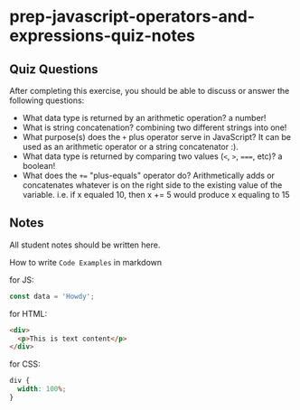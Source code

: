 # prep-javascript-operators-and-expressions-quiz-notes

## Quiz Questions

After completing this exercise, you should be able to discuss or answer the following questions:

- What data type is returned by an arithmetic operation?
  a number!
- What is string concatenation?
  combining two different strings into one!
- What purpose(s) does the `+` plus operator serve in JavaScript?
  It can be used as an arithmetic operator or a string concatenator :).
- What data type is returned by comparing two values (`<`, `>`, `===`, etc)?
  a boolean!
- What does the `+=` "plus-equals" operator do?
  Arithmetically adds or concatenates whatever is on the right side to the existing value of the variable. i.e. if x equaled 10, then x += 5 would produce x equaling to 15

## Notes

All student notes should be written here.

How to write `Code Examples` in markdown

for JS:

```javascript
const data = 'Howdy';
```

for HTML:

```html
<div>
  <p>This is text content</p>
</div>
```

for CSS:

```css
div {
  width: 100%;
}
```
